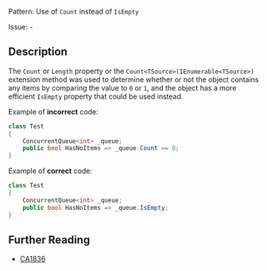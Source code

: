 Pattern: Use of `Count` instead of `IsEmpty`

Issue: -

## Description

The `Count` or `Length` property or the `Count<TSource>(IEnumerable<TSource>)` extension method was used to determine whether or not the object contains any items by comparing the value to `0` or `1`, and the object has a more efficient `IsEmpty` property that could be used instead.

Example of **incorrect** code:

```cs
class Test
{
    ConcurrentQueue<int> _queue;
    public bool HasNoItems => _queue.Count == 0;
}
```

Example of **correct** code:

```cs
class Test
{
    ConcurrentQueue<int> _queue;
    public bool HasNoItems => _queue.IsEmpty;
}
```

## Further Reading

* [CA1836](https://learn.microsoft.com/en-us/dotnet/fundamentals/code-analysis/quality-rules/ca1836)
